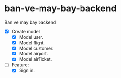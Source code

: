 # ban-ve-may-bay-backend
Ban ve may bay backend
* [x] Create model:
  * [x] Model user.
  * [x] Model flight.
  * [x] Model customer.
  * [x] Model airport.
  * [x] Model airTicket.

* [ ] Feature:
  * [x] Sign in.